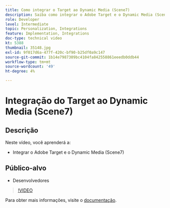 ```yaml
---
title: Como integrar o Target ao Dynamic Media (Scene7)
description: Saiba como integrar o Adobe Target e o Dynamic Media (Scene7).
role: Developer
level: Intermediate
topic: Personalization, Integrations
feature: Implementation, Integrations
doc-type: technical video
kt: 5388
thumbnail: 35148.jpg
exl-id: 9f017d6a-477f-420c-bf90-b25df0a9c147
source-git-commit: 1b14e7987309bc4104fa842558861eeedb0ddb44
workflow-type: tm+mt
source-wordcount: '49'
ht-degree: 4%

---
```


# Integração do Target ao Dynamic Media (Scene7)

## Descrição

Neste vídeo, você aprenderá a:

* Integrar o Adobe Target e o Dynamic Media (Scene7)

## Público-alvo

* Desenvolvedores

>[!VIDEO](https://video.tv.adobe.com/v/35148/?quality=12)

Para obter mais informações, visite o [documentação](https://experienceleague.adobe.com/docs/target/using/administer/scene7-settings.html?lang=en).
